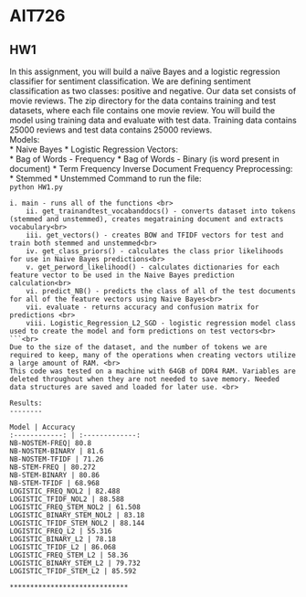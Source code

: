 AIT726
=======
HW1
-------
In this assignment, you will build a naïve Bayes and a logistic regression classifier for sentiment
classification. We are defining sentiment classification as two classes: positive and negative.
Our data set consists of movie reviews. The zip directory for the data contains training and test
datasets, where each file contains one movie review. You will build the model using training
data and evaluate with test data. Training data contains 25000 reviews and test data contains
25000 reviews. <br>
Models:<br>
    * Naive Bayes
    * Logistic Regression
Vectors: <br>
    * Bag of Words - Frequency
    * Bag of Words - Binary (is word present in document)
    * Term Frequency Inverse Document Frequency
Preprocessing:<br>
    * Stemmed
    * Unstemmed
Command to run the file: <br>
`python HW1.py `<br>
```
i. main - runs all of the functions <br>
    ii. get_trainandtest_vocabanddocs() - converts dataset into tokens (stemmed and unstemmed), creates megatraining document and extracts vocabulary<br>
    iii. get_vectors() - creates BOW and TFIDF vectors for test and train both stemmed and unstemmed<br>
    iv. get_class_priors() - calculates the class prior likelihoods for use in Naive Bayes predictions<br>
    v. get_perword_likelihood() - calculates dictionaries for each feature vector to be used in the Naive Bayes prediction calculation<br>
    vi. predict_NB() - predicts the class of all of the test documents for all of the feature vectors using Naive Bayes<br>
    vii. evaluate - returns accuracy and confusion matrix for predictions <br>
    viii. Logistic_Regression_L2_SGD - logistic regression model class used to create the model and form predictions on test vectors<br>
```<br>
Due to the size of the dataset, and the number of tokens we are required to keep, many of the operations when creating vectors utilize a large amount of RAM. <br>
This code was tested on a machine with 64GB of DDR4 RAM. Variables are deleted throughout when they are not needed to save memory. Needed data structures are saved and loaded for later use. <br>

Results:
--------

Model | Accuracy
:------------: | :-------------:
NB-NOSTEM-FREQ| 80.8
NB-NOSTEM-BINARY | 81.6
NB-NOSTEM-TFIDF | 71.26
NB-STEM-FREQ | 80.272
NB-STEM-BINARY | 80.86
NB-STEM-TFIDF | 68.968
LOGISTIC_FREQ_NOL2 | 82.488
LOGISTIC_TFIDF_NOL2 | 88.588
LOGISTIC_FREQ_STEM_NOL2 | 61.508
LOGISTIC_BINARY_STEM_NOL2 | 83.18
LOGISTIC_TFIDF_STEM_NOL2 | 88.144
LOGISTIC_FREQ_L2 | 55.316
LOGISTIC_BINARY_L2 | 78.18
LOGISTIC_TFIDF_L2 | 86.068
LOGISTIC_FREQ_STEM_L2 | 58.36
LOGISTIC_BINARY_STEM_L2 | 79.732
LOGISTIC_TFIDF_STEM_L2 | 85.592

*****************************
